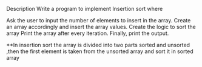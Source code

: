 Description
 Write a program to implement Insertion sort where

Ask the user to input the number of elements to insert in the array.
Create an array accordingly and insert the array values.
Create the logic to sort the array 
Print the array after every iteration.
Finally, print the output.



**In insertion sort the array is divided into two parts sorted and unsorted ,then the first element is taken from the unsorted array and sort it in sorted array
